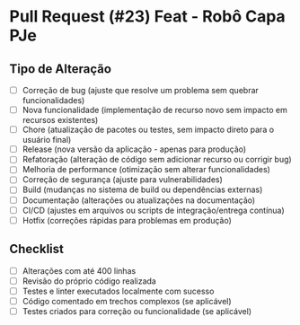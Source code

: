 # Pull Request (#23) Feat - Robô Capa PJe

## Tipo de Alteração

- [ ] Correção de bug (ajuste que resolve um problema sem quebrar funcionalidades)
- [ ] Nova funcionalidade (implementação de recurso novo sem impacto em recursos existentes)
- [ ] Chore (atualização de pacotes ou testes, sem impacto direto para o usuário final)
- [ ] Release (nova versão da aplicação - apenas para produção)
- [ ] Refatoração (alteração de código sem adicionar recurso ou corrigir bug)
- [ ] Melhoria de performance (otimização sem alterar funcionalidades)
- [ ] Correção de segurança (ajuste para vulnerabilidades)
- [ ] Build (mudanças no sistema de build ou dependências externas)
- [ ] Documentação (alterações ou atualizações na documentação)
- [ ] CI/CD (ajustes em arquivos ou scripts de integração/entrega contínua)
- [ ] Hotfix (correções rápidas para problemas em produção)

## Checklist

- [ ] Alterações com até 400 linhas
- [ ] Revisão do próprio código realizada
- [ ] Testes e linter executados localmente com sucesso
- [ ] Código comentado em trechos complexos (se aplicável)
- [ ] Testes criados para correção ou funcionalidade (se aplicável)
